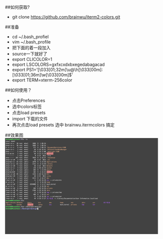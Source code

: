 ##如何获取?
* git clone https://github.com/brainwu/iterm2-colors.git

##准备
* cd ~/.bash_profiel 
* vim ~/.bash_profile 
* 把下面的着一段加入
* source一下就好了
* export CLICOLOR=1
* export LSCOLORS=gxfxcxdxbxegedabagacad
* export PS1='\[\033[01;32m\]\u@\h\[\033[00m\]:\[\033[01;36m\]\w\[\033[00m\]\$'
* export TERM=xterm-256color

##如何使用？
* 点击Preferences 
* 选中colors标签 
* 点击load presets
* import 下载的文件
* 再次点击load presets 选中 brainwu.itermcolors 搞定

##效果图
![brainwu](img/brainwu_img.png)
